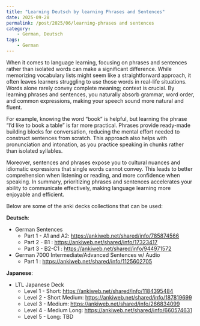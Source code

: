 ```yaml
---
title: "Learning Deutsch by learning Phrases and Sentences"
date: 2025-09-28
permalink: /post/2025/06/learning-phrases and sentences
category: 
    - German, Deutsch
tags:
    - German
---
```


When it comes to language learning, focusing on phrases and sentences rather than isolated words can make a significant difference. While memorizing vocabulary lists might seem like a straightforward approach, it often leaves learners struggling to use those words in real-life situations. Words alone rarely convey complete meaning; context is crucial. By learning phrases and sentences, you naturally absorb grammar, word order, and common expressions, making your speech sound more natural and fluent.

For example, knowing the word “book” is helpful, but learning the phrase “I’d like to book a table” is far more practical. Phrases provide ready-made building blocks for conversation, reducing the mental effort needed to construct sentences from scratch. This approach also helps with pronunciation and intonation, as you practice speaking in chunks rather than isolated syllables.

Moreover, sentences and phrases expose you to cultural nuances and idiomatic expressions that single words cannot convey. This leads to better comprehension when listening or reading, and more confidence when speaking. In summary, prioritizing phrases and sentences accelerates your ability to communicate effectively, making language learning more enjoyable and efficient.  
 
Below are some of the anki decks collections that can be used: 

**Deutsch**: 
- German Sentences 
    - Part 1 - A1 and A2: https://ankiweb.net/shared/info/785874566  
    - Part 2 - B1 : https://ankiweb.net/shared/info/17323417  
    - Part 3 - B2-C1 : https://ankiweb.net/shared/info/944971572
- German 7000 Intermediate/Advanced Sentences w/ Audio 
    - Part 1 : https://ankiweb.net/shared/info/1125602705


**Japanese**:
- LTL Japanese Deck 
    - Level 1 - Short: https://ankiweb.net/shared/info/1184395484
    -  Level 2 - Short Medium: https://ankiweb.net/shared/info/187819699
    -  Level 3 - Medium: https://ankiweb.net/shared/info/266834099
    -  Level 4 - Medium Long: https://ankiweb.net/shared/info/660574631
    -  Level 5 - Long: TBD
